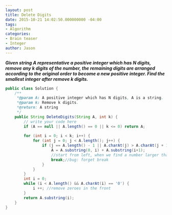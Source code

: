 ```yaml
---
layout: post
title: Delete Digits
date: 2015-10-21 14:02:50.000000000 -04:00
tags:
- Algorithm
categories:
- Brain teaser
- Integer
author: Jason
---
```

<p><strong><em>Given string A representative a positive integer which has N digits, remove any k digits of the number, the remaining digits are arranged according to the original order to become a new positive integer. Find the smallest integer after remove k digits.</em></strong></p>


``` java
public class Solution {
    /**
     *@param A: A positive integer which has N digits, A is a string.
     *@param k: Remove k digits.
     *@return: A string
     */
    public String DeleteDigits(String A, int k) {
        // write your code here
        if (A == null || A.length() == 0 || k <= 0) return A;
        
        for (int i = 0; i < k; i++) {
            for (int j = 0; j < A.length(); j++) {
                if (j == A.length() - 1 || A.charAt(j) > A.charAt(j + 1)) {//bug: forget j == A.length() -1 
                    A = A.substring(0, i) + A.substring(i+1);
                    //start from left, when we find a number larger than its right number, remove it, thus it will be replaced by a smaller number
                    break;//bug: forget break
                }
            }
        }
        int i = 0;
        while (i < A.length() && A.charAt(i) == '0') {
            i ++; //remove zeroes in the front
        }
        return A.substring(i);
    }
}
```

